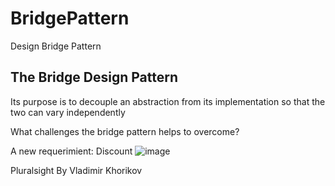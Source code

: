 # BridgePattern
Design Bridge Pattern

The Bridge Design Pattern
-------------------------
Its purpose is to decouple an abstraction from its 
implementation so that the two can vary independently


What challenges the bridge pattern helps to overcome?

A new requerimient: Discount
![image](https://user-images.githubusercontent.com/40399697/194780305-841f3421-f95a-4b20-99aa-02e73393c5ae.png)


Pluralsight
By Vladimir Khorikov
